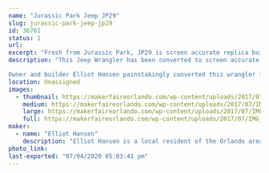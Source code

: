 ```yaml
---
name: "Jurassic Park Jeep JP29"
slug: jurassic-park-jeep-jp29
id: 36761
status: 1
url: 
excerpt: "Fresh from Jurassic Park, JP29 is screen accurate replica built by a local Jurassic Park fan and movie car aficionado. "
description: "This Jeep Wrangler has been converted to screen accurate Jurassic Park livery by and matches that of the JP29 seen in the original release of Jurassic Park. Some fans may notice in the latest Jurassic Park Movie that JP29 makes an appearance as well!

Owner and builder Elliot Hansen painstakingly converted this wrangler from stock configuration in the matter of months. With a refreshed interior, new top, correct wheels and even badging the jeep is ready to escort guests at Jurassic Park."
location: Unassigned
images:
  - thumbnail: https://makerfaireorlando.com/wp-content/uploads/2017/07/IMG_1259.jpg
    medium: https://makerfaireorlando.com/wp-content/uploads/2017/07/IMG_1259.jpg
    large: https://makerfaireorlando.com/wp-content/uploads/2017/07/IMG_1259.jpg
    full: https://makerfaireorlando.com/wp-content/uploads/2017/07/IMG_1259.jpg
maker:
  - name: "Elliot Hansen"
    description: "Elliot Hansen is a local resident of the Orlando area that has turned his Delores DMC-12 into his all time favorite movie car, Doc Brown's Time Machine. It features many screen accurate details, from the ever popular Flux Capacitor even down to the smallest of details that only a fan of back to the future would notice. He has spent a few years collecting the parts needed for the conversion and spent a few months finally putting it all together in 2016. "
photo_link: 
last-exported: "07/04/2020 05:03:41 pm"
---
```

